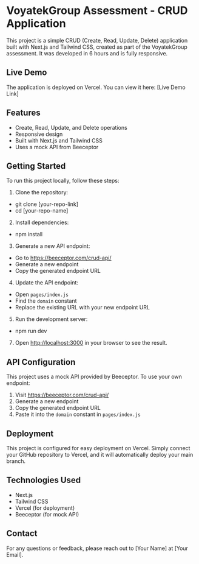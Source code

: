 # VoyatekGroup Assessment - CRUD Application

This project is a simple CRUD (Create, Read, Update, Delete) application built with Next.js and Tailwind CSS, created as part of the VoyatekGroup assessment. It was developed in 6 hours and is fully responsive.

## Live Demo

The application is deployed on Vercel. You can view it here: [Live Demo Link]

## Features

- Create, Read, Update, and Delete operations
- Responsive design
- Built with Next.js and Tailwind CSS
- Uses a mock API from Beeceptor

## Getting Started

To run this project locally, follow these steps:

1. Clone the repository:

- git clone [your-repo-link]
- cd [your-repo-name]

2. Install dependencies:

- npm install

3. Generate a new API endpoint:
- Go to https://beeceptor.com/crud-api/
- Generate a new endpoint
- Copy the generated endpoint URL

4. Update the API endpoint:
- Open `pages/index.js`
- Find the `domain` constant
- Replace the existing URL with your new endpoint URL

5. Run the development server:

- npm run dev


7. Open [http://localhost:3000](http://localhost:3000) in your browser to see the result.

## API Configuration

This project uses a mock API provided by Beeceptor. To use your own endpoint:

1. Visit https://beeceptor.com/crud-api/
2. Generate a new endpoint
3. Copy the generated endpoint URL
4. Paste it into the `domain` constant in `pages/index.js`

## Deployment

This project is configured for easy deployment on Vercel. Simply connect your GitHub repository to Vercel, and it will automatically deploy your main branch.

## Technologies Used

- Next.js
- Tailwind CSS
- Vercel (for deployment)
- Beeceptor (for mock API)

## Contact

For any questions or feedback, please reach out to [Your Name] at [Your Email].





